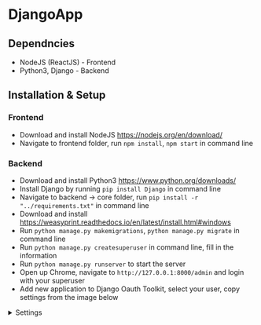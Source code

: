 # DjangoApp

## Dependncies
* NodeJS (ReactJS) - Frontend
* Python3, Django - Backend

## Installation & Setup
### Frontend
* Download and install NodeJS https://nodejs.org/en/download/
* Navigate to frontend folder, run `npm install`, `npm start` in command line
### Backend
* Download and install Python3 https://www.python.org/downloads/
* Install Django by running `pip install Django` in command line
* Navigate to backend -> core folder, run `pip install -r "../requirements.txt"` in command line
* Download and install https://weasyprint.readthedocs.io/en/latest/install.html#windows
* Run `python manage.py makemigrations`, `python manage.py migrate` in command line
* Run `python manage.py createsuperuser` in command line, fill in the information
* Run `python manage.py runserver` to start the server
* Open up Chrome, navigate to `http://127.0.0.1:8000/admin` and login with your superuser
* Add new application to Django Oauth Toolkit, select your user, copy settings from the image below
<details>
  <summary>Settings</summary>
  ![Application settings](https://i.imgur.com/M7frBEh.png)
</details>
